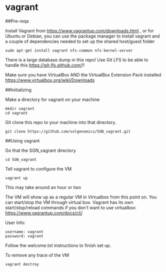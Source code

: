 # vagrant

##Pre-reqs

Install Vagrant from https://www.vagrantup.com/downloads.html , or for Ubuntu or Debian, you can use the package manager to install vagrant and a couple of dependencies needed to set up the shared host/guest folder
```
sudo apt-get install vagrant nfs-common nfs-kernel-server
```

There is a large database dump in this repo! Use Git LFS to be able to handle this https://git-lfs.github.com/!!

Make sure you have VirtualBox AND the VirtualBox Extension Pack installed
https://www.virtualbox.org/wiki/Downloads


##Initializing

Make a directory for vagrant on your machine
```
mkdir vagrant
cd vagrant
```


Git clone this repo to your machine into that directory.
```
git clone https://github.com/solgenomics/SGN_vagrant.git
```



##Using vagrant

Go that the SGN_vagrant directory
```
cd SGN_vagrant
```

Tell vagrant to configure the VM
```
vagrant up
```
This may take around an hour or two


The VM will show up as a regular VM in Virtualbox from this point on. You can start/stop the VM through virtual box.
Vagrant has its own start/stop/reload commands if you don't want to use virtualbox: https://www.vagrantup.com/docs/cli/

User Info:
```
username: vagrant
password: vagrant
```

Follow the welcome.txt instructions to finish set up.


To remove any trace of the VM
```
vagrant destroy
```

